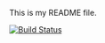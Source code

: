 This is my README file.

[![Build Status](https://travis-ci.org/digitalstuart/kerry-online-farmers-market.svg?branch=master)](https://travis-ci.org/digitalstuart/kerry-online-farmers-market)